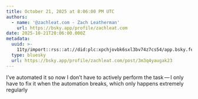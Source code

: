 ```yaml
---
title: October 21, 2025 at 8:06:00 PM UTC
authors:
  - name: '@zachleat.com - Zach Leatherman'
    url: https://bsky.app/profile/zachleat.com
date: 2025-10-21T20:06:00.000Z
metadata:
  uuid: >-
    11ty/import::rss::at://did:plc:xpchjovbk6sxl3bv74z7cs54/app.bsky.feed.post/3m3q4yaugak23
  type: bluesky
  url: https://bsky.app/profile/zachleat.com/post/3m3q4yaugak23
---
```

I’ve automated it so now I don’t have to actively perform the task — I only have to fix it when the automation breaks, which only happens extremely regularly